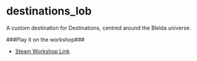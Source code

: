 # destinations_lob
A custom destination for Destinations, centred around the Blelda universe.

###Play it on the workshop###
 - [Steam Workshop Link](http://steamcommunity.com/sharedfiles/filedetails/?id=712382090)
